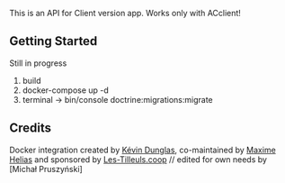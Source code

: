 
This is an API for Client version app. Works only with ACclient!

## Getting Started

Still in progress
1. build
2. docker-compose up -d
3. terminal -> bin/console doctrine:migrations:migrate


## Credits

Docker integration created by [Kévin Dunglas](https://dunglas.fr), co-maintained by [Maxime Helias](https://twitter.com/maxhelias) and sponsored by [Les-Tilleuls.coop](https://les-tilleuls.coop) // edited for own needs by [Michał Pruszyński] 
